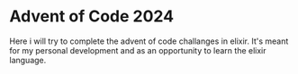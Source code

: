 # Advent of Code 2024
Here i will try to complete the advent of code challanges in elixir. 
It's meant for my personal development and as an opportunity to learn the elixir language.
